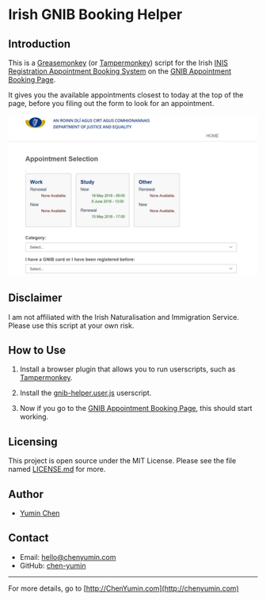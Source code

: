 # Irish GNIB Booking Helper

## Introduction
This is a [Greasemonkey](https://addons.mozilla.org/en-US/firefox/addon/greasemonkey/) (or [Tampermonkey](https://tampermonkey.net/)) script for the Irish [INIS Registration Appointment Booking System](https://burghquayregistrationoffice.inis.gov.ie) on the [GNIB Appointment Booking Page](https://burghquayregistrationoffice.inis.gov.ie/Website/AMSREG/AMSRegWeb.nsf/AppSelect?OpenForm).

It gives you the available appointments closest to today at the top of the page, before you filing out the form to look for an appointment.

![Demo](https://github.com/chen-yumin/irish-gnib-booking-helper/raw/master/images/demo.png "Irish GNIB Booking Helper")

## Disclaimer
I am not affiliated with the Irish Naturalisation and Immigration Service. Please use this script at your own risk.

## How to Use
1. Install a browser plugin that allows you to run userscripts, such as [Tampermonkey](https://tampermonkey.net/).

2. Install the [gnib-helper.user.js](https://github.com/chen-yumin/irish-gnib-booking-helper/raw/master/gnib-helper.user.js) userscript.

3. Now if you go to the [GNIB Appointment Booking Page](https://burghquayregistrationoffice.inis.gov.ie/Website/AMSREG/AMSRegWeb.nsf/AppSelect?OpenForm), this should start working.

## Licensing
This project is open source under the MIT License. Please see the file named [LICENSE.md](LICENSE.md) for more.

## Author
* [Yumin Chen](http://chenyumin.com)


## Contact
* Email: [hello@chenyumin.com](mailto:hello@chenyumin.com)
* GitHub: [chen-yumin](https://github.com/chen-yumin)

------------------------
For more details, go to [http://ChenYumin.com](http://chenyumin.com)
